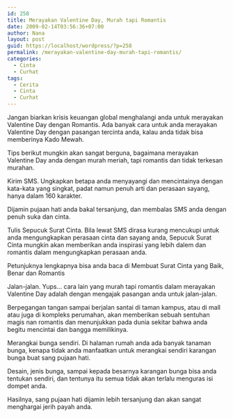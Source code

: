 ```yaml
---
id: 258
title: Merayakan Valentine Day, Murah tapi Romantis
date: 2009-02-14T03:56:36+07:00
author: Nana
layout: post
guid: https://localhost/wordpress/?p=258
permalink: /merayakan-valentine-day-murah-tapi-romantis/
categories:
  - Cinta
  - Curhat
tags:
  - Cerita
  - Cinta
  - Curhat
---
```

Jangan biarkan krisis keuangan global menghalangi anda untuk merayakan Valentine Day dengan Romantis. Ada banyak cara untuk anda merayakan Valentine Day dengan pasangan tercinta anda, kalau anda tidak bisa memberinya Kado Mewah.

Tips berikut mungkin akan sangat berguna, bagaimana merayakan Valentine Day anda dengan murah meriah, tapi romantis dan tidak terkesan murahan.

Kirim SMS. Ungkapkan betapa anda menyayangi dan mencintainya dengan kata-kata yang singkat, padat namun penuh arti dan perasaan sayang, hanya dalam 160 karakter.

Dijamin pujaan hati anda bakal tersanjung, dan membalas SMS anda dengan penuh suka dan cinta.

Tulis Sepucuk Surat Cinta. Bila lewat SMS dirasa kurang mencukupi untuk anda mengungkapkan perasaan cinta dan sayang anda, Sepucuk Surat Cinta mungkin akan memberikan anda inspirasi yang lebih dalem dan romantis dalam mengungkapkan perasaan anda.

Petunjuknya lengkapnya bisa anda baca di Membuat Surat Cinta yang Baik, Benar dan Romantis

Jalan-jalan. Yups… cara lain yang murah tapi romantis dalam merayakan Valentine Day adalah dengan mengajak pasangan anda untuk jalan-jalan.

Berpegangan tangan sampai berjalan santai di taman kampus, atau di mall atau juga di kompleks perumahan, akan memberikan sebuah sentuhan magis nan romantis dan menunjukkan pada dunia sekitar bahwa anda begitu mencintai dan bangga memilikinya.

Merangkai bunga sendiri. Di halaman rumah anda ada banyak tanaman bunga, kenapa tidak anda manfaatkan untuk merangkai sendiri karangan bunga buat sang pujaan hati.

Desain, jenis bunga, sampai kepada besarnya karangan bunga bisa anda tentukan sendiri, dan tentunya itu semua tidak akan terlalu menguras isi dompet anda.

Hasilnya, sang pujaan hati dijamin lebih tersanjung dan akan sangat menghargai jerih payah anda.